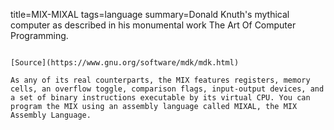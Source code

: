 title=MIX-MIXAL
tags=language
summary=Donald Knuth's mythical computer as described in his monumental work The Art Of Computer Programming.
~~~~~~

[Source](https://www.gnu.org/software/mdk/mdk.html)

As any of its real counterparts, the MIX features registers, memory cells, an overflow toggle, comparison flags, input-output devices, and a set of binary instructions executable by its virtual CPU. You can program the MIX using an assembly language called MIXAL, the MIX Assembly Language. 
